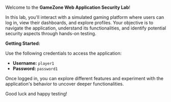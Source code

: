 Welcome to the **GameZone Web Application Security Lab**!

In this lab, you'll interact with a simulated gaming platform where users can log in, view their dashboards, and explore profiles. Your objective is to navigate the application, understand its functionalities, and identify potential security aspects through hands-on testing.

**Getting Started:**

Use the following credentials to access the application:

- **Username:** `player1`
- **Password:** `password1`

Once logged in, you can explore different features and experiment with the application's behavior to uncover deeper functionalities.

Good luck and happy testing!